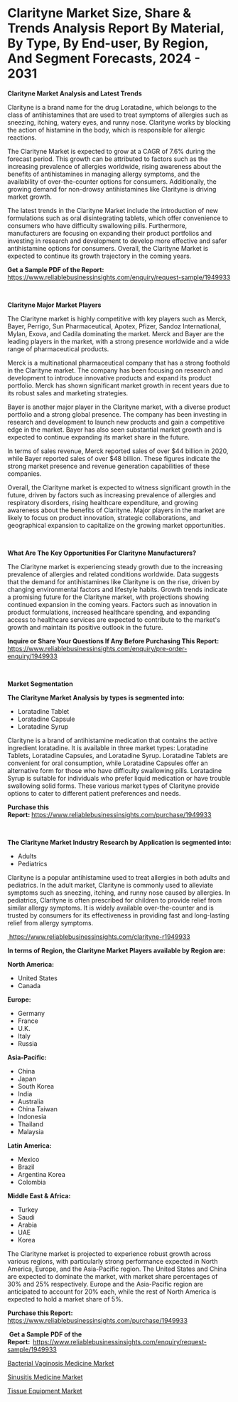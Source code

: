 <p><h1>Clarityne Market Size, Share & Trends Analysis Report By Material, By Type, By End-user, By Region, And Segment Forecasts, 2024 - 2031</h1></p><p><strong>Clarityne Market Analysis and Latest Trends</strong></p>
<p><p>Clarityne is a brand name for the drug Loratadine, which belongs to the class of antihistamines that are used to treat symptoms of allergies such as sneezing, itching, watery eyes, and runny nose. Clarityne works by blocking the action of histamine in the body, which is responsible for allergic reactions.</p><p>The Clarityne Market is expected to grow at a CAGR of 7.6% during the forecast period. This growth can be attributed to factors such as the increasing prevalence of allergies worldwide, rising awareness about the benefits of antihistamines in managing allergy symptoms, and the availability of over-the-counter options for consumers. Additionally, the growing demand for non-drowsy antihistamines like Clarityne is driving market growth.</p><p>The latest trends in the Clarityne Market include the introduction of new formulations such as oral disintegrating tablets, which offer convenience to consumers who have difficulty swallowing pills. Furthermore, manufacturers are focusing on expanding their product portfolios and investing in research and development to develop more effective and safer antihistamine options for consumers. Overall, the Clarityne Market is expected to continue its growth trajectory in the coming years.</p></p>
<p><strong>Get a Sample PDF of the Report:&nbsp;</strong> <a href="https://www.reliablebusinessinsights.com/enquiry/request-sample/1949933">https://www.reliablebusinessinsights.com/enquiry/request-sample/1949933</a></p>
<p>&nbsp;</p>
<p><strong>Clarityne Major Market Players</strong></p>
<p><p>The Clarityne market is highly competitive with key players such as Merck, Bayer, Perrigo, Sun Pharmaceutical, Apotex, Pfizer, Sandoz International, Mylan, Exova, and Cadila dominating the market. Merck and Bayer are the leading players in the market, with a strong presence worldwide and a wide range of pharmaceutical products.</p><p>Merck is a multinational pharmaceutical company that has a strong foothold in the Clarityne market. The company has been focusing on research and development to introduce innovative products and expand its product portfolio. Merck has shown significant market growth in recent years due to its robust sales and marketing strategies.</p><p>Bayer is another major player in the Clarityne market, with a diverse product portfolio and a strong global presence. The company has been investing in research and development to launch new products and gain a competitive edge in the market. Bayer has also seen substantial market growth and is expected to continue expanding its market share in the future.</p><p>In terms of sales revenue, Merck reported sales of over $44 billion in 2020, while Bayer reported sales of over $48 billion. These figures indicate the strong market presence and revenue generation capabilities of these companies.</p><p>Overall, the Clarityne market is expected to witness significant growth in the future, driven by factors such as increasing prevalence of allergies and respiratory disorders, rising healthcare expenditure, and growing awareness about the benefits of Clarityne. Major players in the market are likely to focus on product innovation, strategic collaborations, and geographical expansion to capitalize on the growing market opportunities.</p></p>
<p>&nbsp;</p>
<p><strong>What Are The Key Opportunities For Clarityne Manufacturers?</strong></p>
<p><p>The Clarityne market is experiencing steady growth due to the increasing prevalence of allergies and related conditions worldwide. Data suggests that the demand for antihistamines like Clarityne is on the rise, driven by changing environmental factors and lifestyle habits. Growth trends indicate a promising future for the Clarityne market, with projections showing continued expansion in the coming years. Factors such as innovation in product formulations, increased healthcare spending, and expanding access to healthcare services are expected to contribute to the market's growth and maintain its positive outlook in the future.</p></p>
<p><strong>Inquire or Share Your Questions If Any Before Purchasing This Report:</strong> <a href="https://www.reliablebusinessinsights.com/enquiry/pre-order-enquiry/1949933">https://www.reliablebusinessinsights.com/enquiry/pre-order-enquiry/1949933</a></p>
<p>&nbsp;</p>
<p><strong>Market Segmentation</strong></p>
<p><strong>The Clarityne Market Analysis by types is segmented into:</strong></p>
<p><ul><li>Loratadine Tablet</li><li>Loratadine Capsule</li><li>Loratadine Syrup</li></ul></p>
<p><p>Clarityne is a brand of antihistamine medication that contains the active ingredient loratadine. It is available in three market types: Loratadine Tablets, Loratadine Capsules, and Loratadine Syrup. Loratadine Tablets are convenient for oral consumption, while Loratadine Capsules offer an alternative form for those who have difficulty swallowing pills. Loratadine Syrup is suitable for individuals who prefer liquid medication or have trouble swallowing solid forms. These various market types of Clarityne provide options to cater to different patient preferences and needs.</p></p>
<p><strong>Purchase this Report:&nbsp;</strong><a href="https://www.reliablebusinessinsights.com/purchase/1949933">https://www.reliablebusinessinsights.com/purchase/1949933</a></p>
<p>&nbsp;</p>
<p><strong>The Clarityne Market Industry Research by Application is segmented into:</strong></p>
<p><ul><li>Adults</li><li>Pediatrics</li></ul></p>
<p><p>Clarityne is a popular antihistamine used to treat allergies in both adults and pediatrics. In the adult market, Clarityne is commonly used to alleviate symptoms such as sneezing, itching, and runny nose caused by allergies. In pediatrics, Clarityne is often prescribed for children to provide relief from similar allergy symptoms. It is widely available over-the-counter and is trusted by consumers for its effectiveness in providing fast and long-lasting relief from allergy symptoms.</p></p>
<p><a href="https://www.reliablebusinessinsights.com/clarityne-r1949933">&nbsp;https://www.reliablebusinessinsights.com/clarityne-r1949933</a></p>
<p><strong>In terms of Region, the Clarityne Market Players available by Region are:</strong></p>
<p>
    <p> <strong> North America: </strong>
        <ul>
            <li>United States</li>
            <li>Canada</li>
        </ul>
        </p> 
    <p> <strong> Europe: </strong>
        <ul>
            <li>Germany</li>
            <li>France</li>
            <li>U.K.</li>
            <li>Italy</li>
            <li>Russia</li>
        </ul>
        </p> 
    <p> <strong> Asia-Pacific: </strong>
        <ul>
            <li>China</li>
            <li>Japan</li>
            <li>South Korea</li>
            <li>India</li>
            <li>Australia</li>
            <li>China Taiwan</li>
            <li>Indonesia</li>
            <li>Thailand</li>
            <li>Malaysia</li>
        </ul>
        </p> 
    <p> <strong> Latin America: </strong>
        <ul>
            <li>Mexico</li>
            <li>Brazil</li>
            <li>Argentina Korea</li>
            <li>Colombia</li>
        </ul>
        </p> 
    <p> <strong> Middle East & Africa: </strong>
        <ul>
            <li>Turkey</li>
            <li>Saudi</li>
            <li>Arabia</li>
            <li>UAE</li>
            <li>Korea</li>
        </ul>
    </p>
    </p>
<p><p>The Clarityne market is projected to experience robust growth across various regions, with particularly strong performance expected in North America, Europe, and the Asia-Pacific region. The United States and China are expected to dominate the market, with market share percentages of 30% and 25% respectively. Europe and the Asia-Pacific region are anticipated to account for 20% each, while the rest of North America is expected to hold a market share of 5%.</p></p>
<p><strong>Purchase this Report: </strong><a href="https://www.reliablebusinessinsights.com/purchase/1949933">https://www.reliablebusinessinsights.com/purchase/1949933</a></p>
<p>&nbsp;<strong>Get a Sample PDF of the Report:&nbsp;&nbsp;</strong><a href="https://www.reliablebusinessinsights.com/enquiry/request-sample/1949933">https://www.reliablebusinessinsights.com/enquiry/request-sample/1949933</a></p>
<p><strong></strong></p>
<p><p><a href="https://github.com/nancykennedykellievqfqt2/Market-Research-Report-List-3/blob/main/bacterial-vaginosis-medicine-market.md">Bacterial Vaginosis Medicine Market</a></p><p><a href="https://github.com/timeliteaut/Market-Research-Report-List-3/blob/main/sinusitis-medicine-market.md">Sinusitis Medicine Market</a></p><p><a href="https://github.com/seekum/Market-Research-Report-List-3/blob/main/tissue-equipment-market.md">Tissue Equipment Market</a></p></p>